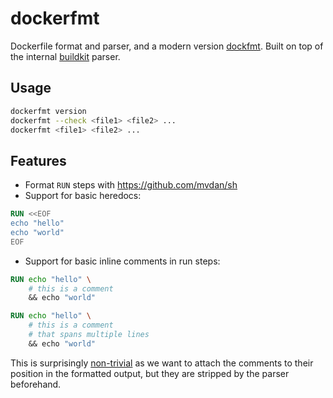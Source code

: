 # dockerfmt

Dockerfile format and parser, and a modern version [dockfmt](https://github.com/jessfraz/dockfmt). Built on top of the internal [buildkit](github.com/moby/buildkit) parser.

## Usage

```bash
dockerfmt version
dockerfmt --check <file1> <file2> ...
dockerfmt <file1> <file2> ...
```

## Features

- Format `RUN` steps with <https://github.com/mvdan/sh>
- Support for basic heredocs:

```dockerfile
RUN <<EOF
echo "hello"
echo "world"
EOF
```

- Support for basic inline comments in run steps:

```dockerfile
RUN echo "hello" \
    # this is a comment
    && echo "world"
```

```dockerfile
RUN echo "hello" \
    # this is a comment
    # that spans multiple lines
    && echo "world"
```

This is surprisingly [non-trivial](https://github.com/moby/buildkit/issues/5889) as we want to attach the comments to their position in the formatted output, but they are stripped by the parser beforehand.